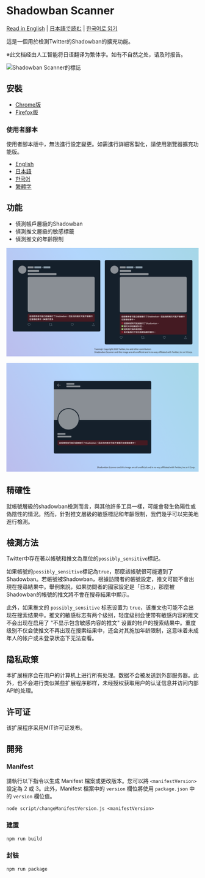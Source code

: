 # Shadowban Scanner

[Read in English](README.md) | [日本語で読む](README_ja.md) | [한국어로 읽기](README_ko.md)

這是一個用於檢測Twitter的Shadowban的擴充功能。

※此文档经由人工智能将日语翻译为繁体字。如有不自然之处，请及时报告。

![Shadowban Scanner的標誌](doc/image/logo.png)

## 安裝

- [Chrome版](https://chrome.google.com/webstore/detail/enlganfikppbjhabhkkilafmkhifadjd/)
- [Firefox版](https://addons.mozilla.org/firefox/addon/shadowban-scanner/)

### 使用者腳本

使用者腳本版中，無法進行設定變更。如需進行詳細客製化，請使用瀏覽器擴充功能版。

- [English](https://raw.githubusercontent.com/Robot-Inventor/shadowban-scanner/main/userScript/en.user.js)
- [日本語](https://raw.githubusercontent.com/Robot-Inventor/shadowban-scanner/main/userScript/ja.user.js)
- [한국어](https://raw.githubusercontent.com/Robot-Inventor/shadowban-scanner/main/userScript/ko.user.js)
- [繁體字](https://raw.githubusercontent.com/Robot-Inventor/shadowban-scanner/main/userScript/zh_TW.user.js)

## 功能

- 偵測帳戶層級的Shadowban
- 偵測推文層級的敏感標籤
- 偵測推文的年齡限制

![帳戶層級Shadowban偵測的截圖](doc/image/screenshot2_zh_tw.png)

![推文層級Shadowban偵測的截圖](doc/image/screenshot1_zh_tw.png)

## 精確性

就帳號層級的shadowban檢測而言，與其他許多工具一樣，可能會發生偽陽性或偽陰性的情況。然而，針對推文層級的敏感標記和年齡限制，我們幾乎可以完美地進行檢測。

## 檢測方法

Twitter中存在著以帳號和推文為單位的``possibly_sensitive``標記。

如果帳號的``possibly_sensitive``標記為``true``，那麼該帳號很可能遭到了Shadowban。若帳號被Shadowban，根據訪問者的帳號設定，推文可能不會出現在搜尋結果中。舉例來說，如果訪問者的國家設定是「日本」，那麼被Shadowban的帳號的推文將不會在搜尋結果中顯示。

此外，如果推文的 ``possibly_sensitive`` 标志设置为 ``true``，该推文也可能不会出现在搜索结果中。推文的敏感标志有两个级别，轻度级别会使带有敏感内容的推文不会出现在启用了 "不显示包含敏感内容的推文" 设置的帐户的搜索结果中。重度级别不仅会使推文不再出现在搜索结果中，还会对其施加年龄限制，这意味着未成年人的帐户或未登录状态下无法查看。

## 隐私政策

本扩展程序会在用户的计算机上进行所有处理。数据不会被发送到外部服务器。此外，也不会进行类似某些扩展程序那样，未经授权获取用户的认证信息并访问内部API的处理。

## 许可证

该扩展程序采用MIT许可证发布。

## 開発

### Manifest

請執行以下指令以生成 Manifest 檔案或更改版本。您可以將 ``<manifestVersion>`` 設定為 2 或 3。此外，Manifest 檔案中的 ``version`` 欄位將使用 ``package.json`` 中的 ``version`` 欄位值。

```console
node script/changeManifestVersion.js <manifestVersion>
```

### 建置

```console
npm run build
```

### 封裝

```console
npm run package
```
